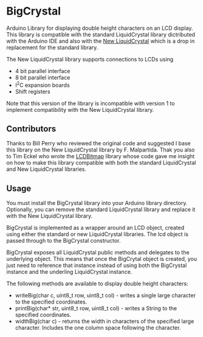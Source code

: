 BigCrystal
==========

Arduino Library for displaying double height characters on an LCD display. This library is
compatible with the standard LiquidCrystal library dictributed with the Arduino IDE and
also with the [New LiquidCrystal](https://bitbucket.org/fmalpartida/new-liquidcrystal/wiki/Home)
which is a drop in replacement for the standard library.

The New LiquidCrystal library supports connections to LCDs using
* 4 bit parallel interface
* 8 bit parallel interface
* I<sup>2</sup>C expansion boards
* Shift registers

Note that this version of the library is incompatible with version 1 to implement compatibility
with the New LiquidCrystal library.

Contributors
------------
Thanks to Bill Perry who reviewed the original code and suggested I base this library on
the New LiquidCrystal library by F. Malpartida. Thak you also to Tim Eckel who wrote the
[LCDBitmap](http://code.google.com/p/arduino-lcd-bitmap/) library whose code gave me insight
on how to make this library compatible with both the standard LiquidCrystal and New
LiquidCrystal libraries.

Usage
-----

You must install the BigCrystal library into your Arduino library directory. Optionally, you
can remove the standard LiquidCrystal library and replace it with the New LiquidCrystal library.

BigCrystal is implemented as a wrapper around an LCD object, created using either the standard or
new LiquidCrystal libraries. The lcd object is passed through to the BigCrystal constructor.

BigCrystal exposes all LiquidCrystal public methods and delegates to the underlying object. This
means that once the BigCrytal object is created, you just need to reference that instance instead
of using both the BigCrystal instance and the underling LiquidCrystal instance.

The following methods are available to display double height characters:
* writeBig(char c, uint8_t row, uint8_t col) - writes a single large character to the specified coordinates.
* printBig(char* str, uint8_t row, uint8_t col) - writes a String to the specified coordinates.
* widthBig(char c) - returns the width in characters of the specified large character.
  Includes the one column space following the character.
